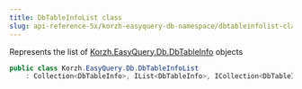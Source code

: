 ```yaml
---
title: DbTableInfoList class
slug: api-reference-5x/korzh-easyquery-db-namespace/dbtableinfolist-class
---
```


Represents the list of [Korzh.EasyQuery.Db.DbTableInfo](//easyquery/docs/api-reference-5x/korzh-easyquery-db-namespace/dbtableinfo-class) objects
```csharp
public class Korzh.EasyQuery.Db.DbTableInfoList
    : Collection<DbTableInfo>, IList<DbTableInfo>, ICollection<DbTableInfo>, IEnumerable<DbTableInfo>, IEnumerable, IList, ICollection, IReadOnlyList<DbTableInfo>, IReadOnlyCollection<DbTableInfo>

```